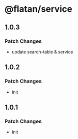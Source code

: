 # @flatan/service

## 1.0.3

### Patch Changes

- update search-table & service

## 1.0.2

### Patch Changes

- init

## 1.0.1

### Patch Changes

- init
